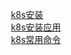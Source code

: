 

&emsp; &emsp; [k8s安装](/docs/devAndOps/k8s/command.md)  
&emsp; &emsp; [k8s安装应用](/docs/devAndOps/k8s/application.md)  
&emsp; &emsp; [k8s常用命令](/docs/devAndOps/k8s/k8scommand.md)  
<!-- 
轻松快速地调整Kubernetes的CPU和内存 
https://mp.weixin.qq.com/s/rVEORyP9IYR3m9pbHAWriw

-->